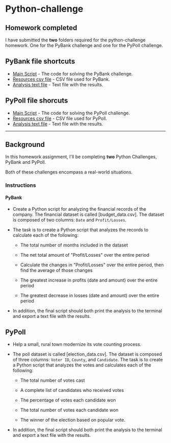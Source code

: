 # Python-challenge

## Homework completed
I have submitted the **two** folders required for the python-challenge homework. One for the PyBank challenge and one for the PyPoll challenge.

## PyBank file shortcuts
* [Main Script](PyBank/main.py) - The code for solving the PyBank challenge.
* [Resources csv file](PyBank/Resources/budget_data.csv) - CSV file used for PyBank.
* [Analysis text file](PyBank/Analysis/pybank_analysis.txt) - Text file with the results.

## PyPoll file shorcuts
* [Main Script](PyPoll/main.py) - The code for solving the PyPoll challenge.
* [Resources csv file](PyPoll/Resources/election_data.csv) - CSV file used for PyPoll.
* [Analysis text file](PyPoll/Analysis/pypoll_analysis.txt) - Text file with the results.

- - -
## Background
In this homework assignment, I'll be completing **two** Python Challenges, PyBank and PyPoll.

Both of these challenges encompass a real-world situations. 

### Instructions

#### PyBank

* Create a Python script for analyzing the financial records of the company. The financial dataset is called [budget_data.csv]. The dataset is composed of two columns: `Date` and `Profit/Losses`. 

* The task is to create a Python script that analyzes the records to calculate each of the following:

  * The total number of months included in the dataset

  * The net total amount of "Profit/Losses" over the entire period

  * Calculate the changes in "Profit/Losses" over the entire period, then find the average of those changes

  * The greatest increase in profits (date and amount) over the entire period

  * The greatest decrease in losses (date and amount) over the entire period

* In addition, the final script should both print the analysis to the terminal and export a text file with the results.

## PyPoll

* Help a small, rural town modernize its vote counting process.

* The poll dataset is called [election_data.csv]. The dataset is composed of three columns: `Voter ID`, `County`, and `Candidate`. The task is to create a Python script that analyzes the votes and calculates each of the following:

  * The total number of votes cast

  * A complete list of candidates who received votes

  * The percentage of votes each candidate won

  * The total number of votes each candidate won

  * The winner of the election based on popular vote.

* In addition, the final script should both print the analysis to the terminal and export a text file with the results.

